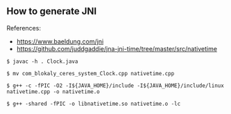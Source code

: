How to generate JNI
---

References:
- https://www.baeldung.com/jni
- https://github.com/juddgaddie/jna-jni-time/tree/master/src/nativetime

`$ javac -h . Clock.java`

`$ mv com_blokaly_ceres_system_Clock.cpp nativetime.cpp`

`$ g++ -c -fPIC -O2 -I${JAVA_HOME}/include -I${JAVA_HOME}/include/linux nativetime.cpp -o nativetime.o`

`$ g++ -shared -fPIC -o libnativetime.so nativetime.o -lc`